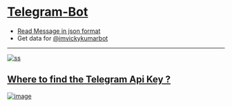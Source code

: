 # [Telegram-Bot](https://imvickykumar999.github.io/Telegram-Bot/)

- [Read Message in json format](https://my.telegram.org/apps)
- Get data for [@imvickykumarbot](https://api.telegram.org/bot1987325386:AAHeUN-nSUOV7uDDMWrh0nLoyjHh598I_F4/getUpdates)

----------------------------------

[![ss](https://github.com/imvickykumar999/Telegram-Bot/blob/main/Screenshot_20210823-215858_Telegram.jpg)](https://t.me/imvickykumarbot)

## [Where to find the Telegram Api Key ?](https://stackoverflow.com/questions/43291868/where-to-find-the-telegram-api-key)

[![image](https://user-images.githubusercontent.com/50515418/130468473-8ddfc5a6-0e14-45d7-b436-b32e7e6b5158.png)](https://t.me/imvickykumar999bot)

